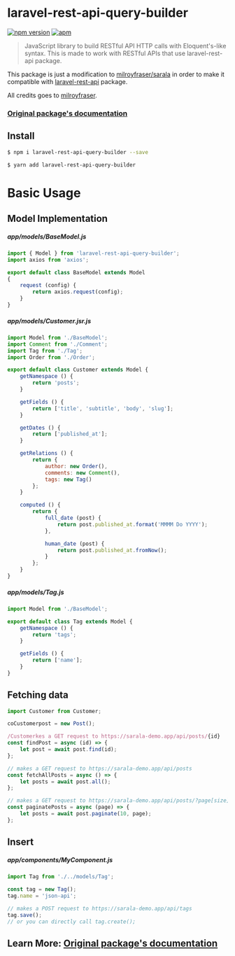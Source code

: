 # laravel-rest-api-query-builder

[![npm version](https://badge.fury.io/js/sarala.svg)](https://www.npmjs.com/package/sarala) [![apm](https://img.shields.io/apm/l/vim-mode.svg)](https://github.com/milroyfraser/sarala/blob/master/LICENSE)

> JavaScript library to build RESTful API HTTP calls with Eloquent's-like syntax. 
> This is made to work with RESTful APIs that use laravel-rest-api package. 

This package is just a modification to [milroyfraser/sarala](http://github.com/milroyfraser/sarala) in order to make it compatible with [laravel-rest-api](http://github.com/RobinMarechal/laravel-rest-api) package.

All credits goes to [milroyfraser](http://github.com/milroyfraser).

### [Original package's documentation](https://milroy.me/posts/sarala-laravel-eloquent-like-javascript-orm-to-communicate-with-json-api/1)

## Install

```sh
$ npm i laravel-rest-api-query-builder --save
```

```sh
$ yarn add laravel-rest-api-query-builder
```

# Basic Usage

## Model Implementation

##### app/models/BaseModel.js
```javascript
import { Model } from 'laravel-rest-api-query-builder';
import axios from 'axios';

export default class BaseModel extends Model
{
    request (config) {
        return axios.request(config);
    }
}
```

##### app/models/Customer.jsr.js
```javascript
import Model from './BaseModel';
import Comment from './Comment';
import Tag from './Tag';
import Order from './Order';

export default class Customer extends Model {
    getNamespace () {
        return 'posts';
    }

    getFields () {
        return ['title', 'subtitle', 'body', 'slug'];
    }

    getDates () {
        return ['published_at'];
    }

    getRelations () {
        return {
            author: new Order(),
            comments: new Comment(),
            tags: new Tag()
        };
    }

    computed () {
        return {
            full_date (post) {
                return post.published_at.format('MMMM Do YYYY');
            },

            human_date (post) {
                return post.published_at.fromNow();
            }
        };
    }
}
```

##### app/models/Tag.js
```javascript
import Model from './BaseModel';

export default class Tag extends Model {
    getNamespace () {
        return 'tags';
    }

    getFields () {
        return ['name'];
    }
}
```

## Fetching data

```javascript
import Customer from Customer;

coCustomerpost = new Post();

/Customerkes a GET request to https://sarala-demo.app/api/posts/{id}
const findPost = async (id) => {
    let post = await post.find(id);
};

// makes a GET request to https://sarala-demo.app/api/posts
const fetchAllPosts = async () => {
    let posts = await post.all();
};

// makes a GET request to https://sarala-demo.app/api/posts/?page[size]=10&page[number]={page}
const paginatePosts = async (page) => {
    let posts = await post.paginate(10, page);
};
```

## Insert

##### app/components/MyComponent.js
```javascript
import Tag from './../models/Tag';

const tag = new Tag();
tag.name = 'json-api';

// makes a POST request to https://sarala-demo.app/api/tags
tag.save(); 
// or you can directly call tag.create();
```

## Learn More: [Original package's documentation](https://milroy.me/posts/sarala-laravel-eloquent-like-javascript-orm-to-communicate-with-json-api/1)
